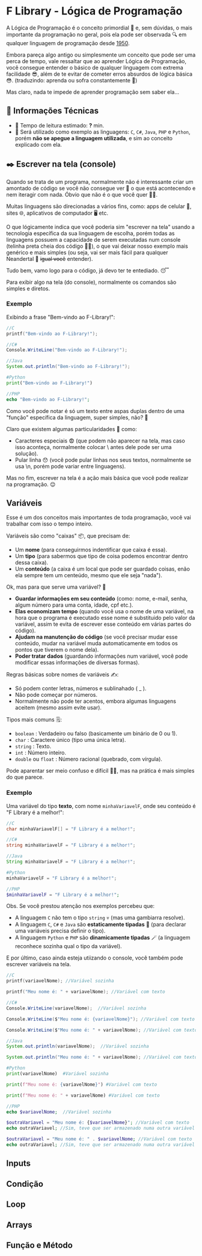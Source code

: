 # F Library - Lógica de Programação

A Lógica de Programação é o conceito primordial 🧐 e, sem dúvidas, o mais importante da programação no geral, pois ela pode ser observada 🔍 em qualquer linguagem de programação desde [1950](https://www.programador.com.br/historia-da-programacao.html).

Embora pareça algo antigo ou simplesmente um conceito que pode ser uma perca de tempo, vale ressaltar que ao aprender Lógica de Programação, você consegue entender o básico de qualquer linguagem com extrema facilidade 😎, além de te evitar de cometer erros absurdos de lógica básica 😳.
(traduzindo: aprenda ou sofra constantemente 🥰)

Mas claro, nada te impede de aprender programação sem saber ela...

## 📑 Informações Técnicas
- 📖 Tempo de leitura estimado: **?** min.
- 📜 Será utilizado como exemplo as linguagens: `C`, `C#`, `Java`, `PHP` e `Python`, porém **não se apegue a linguagem utilizada**, e sim ao conceito explicado com ela.

## ✒️ Escrever na tela (console)
Quando se trata de um programa, normalmente não é interessante criar um amontado de código se você não consegue ver 👀 o que está acontecendo e nem iteragir com nada. Óbvio que não é o que você quer 🫵😠.

Muitas linguagens são direcionadas a vários fins, como: apps de celular 📱, sites 🌐, aplicativos de computador 🖥️ etc.

O que lógicamente indica que você poderia sim "escrever na tela" usando a tecnologia específica da sua linguagem de escolha, porém todas as linguagens possuem a capacidade de serem executadas num console (telinha preta cheia dos código 👩‍💻), o que vai deixar nosso exemplo mais genérico e mais simples (ou seja, vai ser mais fácil para qualquer Neandertal 🦖 ~~igual você~~ entender).

Tudo bem, vamo logo para o código, já devo ter te entediado. 😴

Para exibir algo na tela (do console), normalmente os comandos são simples e diretos.

### Exemplo
Exibindo a frase "Bem-vindo ao F-Library!":
```c
//C
printf("Bem-vindo ao F-Library!");
```
```csharp
//C#
Console.WriteLine("Bem-vindo ao F-Library!");
```
```java
//Java
System.out.println("Bem-vindo ao F-Library!");
```
```python
#Python
print("Bem-vindo ao F-Library!")
```
```php
//PHP
echo "Bem-vindo ao F-Library!";
```

Como você pode notar é só um texto entre aspas duplas dentro de uma "função" específica da linguagem, super simples, não? 🙂

Claro que existem algumas particularidades 🧐 como:
- Caracteres especiais 😨 (que podem não aparecer na tela, mas caso isso aconteça, normalmente colocar \ antes dele pode ser uma solução).
- Pular linha 😯 (você pode pular linhas nos seus textos, normalmente se usa \n, porém pode variar entre linguagens).

Mas no fim, escrever na tela é a ação mais básica que você pode realizar na programação. 😌

## Variáveis
Esse é um dos conceitos mais importantes de toda programação, você vai trabalhar com isso o tempo inteiro.

Variáveis são como "caixas" 📦, que precisam de:
- Um **nome** (para conseguirmos indentificar que caixa é essa).
- Um **tipo** (para sabermos que tipo de coisa podemos encontrar dentro dessa caixa).
- Um **conteúdo** (a caixa é um local que pode ser guardado coisas, enão ela sempre tem um centeúdo, mesmo que ele seja "nada").

Ok, mas para que serve uma variável? 🤨
- **Guardar informações em seu conteúdo** (como: nome, e-mail, senha, algum número para uma conta, idade, cpf etc.).
- **Elas economizam tempo** (quando você usa o nome de uma variável, na hora que o programa é executado esse nome é substituido pelo valor da variável, assim te evita de escrever esse conteúdo em várias partes do código).
- **Ajudam na manutenção do código** (se você precisar mudar esse conteúdo, mudar na variável muda automaticamente em todos os pontos que tiverem o nome dela).
- **Poder tratar dados** (guardando informações num variável, você pode modificar essas informações de diversas formas).

Regras básicas sobre nomes de variáveis ✍️:
- Só podem conter letras, números e sublinahado ( _ ).
- Não pode começar por números.
- Normalmente não pode ter acentos, embora algumas linguagens aceitem (mesmo assim evite usar).

Tipos mais comuns 🗒️:
- `boolean` : Verdadeiro ou falso (basicamente um binário de 0 ou 1).
- `char` : Caractere único (tipo uma única letra).
- `string` : Texto.
- `int` : Número inteiro.
- `double` ou `float` : Número racional (quebrado, com vírgula).

Pode aparentar ser meio confuso e difícil 😵‍💫, mas na prática é mais simples do que parece.

### Exemplo
Uma variável do tipo **texto**, com nome `minhaVariavelF`, onde seu conteúdo é "F Library é a melhor!":
```c
//C
char minhaVariavelF[] = "F Library é a melhor!";
```
```csharp
//C#
string minhaVariavelF = "F Library é a melhor!";
```
```java
//Java
String minhaVariavelF = "F Library é a melhor!";
```
```python
#Python
minhaVariavelF = "F Library é a melhor!";
```
```php
//PHP
$minhaVariavelF = "F Library é a melhor!";
```

Obs. Se você prestou atenção nos exemplos percebeu que:
- A linguagem `C` não tem o tipo `string` 💀 (mas uma gambiarra resolve).
- A linguagem `C`, `C#` e `Java` são **estaticamente tipadas** 🗿 (para declarar uma variáveis precisa definir o tipo).
- A linguagem `Python` e `PHP` são **dinamicamente tipadas** 🪄 (a linguagem reconhece sozinha qual o tipo da variável).

E por último, caso ainda esteja utiizando o console, você também pode escrever variáveis na tela.
```c
//C
printf(variavelNome); //Variável sozinha

printf("Meu nome é: " + variavelNome); //Variável com texto
```
```csharp
//C#
Console.WriteLine(variavelNome);  //Variável sozinha

Console.WriteLine($"Meu nome é: {variavelNome}"); //Variável com texto

Console.WriteLine($"Meu nome é: " + variavelNome); //Variável com texto
```
```java
//Java
System.out.println(variavelNome);  //Variável sozinha

System.out.println("Meu nome é: " + variavelNome); //Variável com texto
```
```python
#Python
print(variavelNome)  #Variável sozinha

print(f"Meu nome é: {variavelNome}") #Variável com texto

print(f"Meu nome é: " + variavelNome) #Variável com texto
```
```php
//PHP
echo $variavelNome;  //Variável sozinha

$outraVariavel = "Meu nome é: {$variavelNome}"; //Variável com texto
echo outraVariavel; //Sim, teve que ser armazenado numa outra variável antes...

$outraVariavel = "Meu nome é: " . $variavelNome; //Variável com texto
echo outraVariavel; //Sim, teve que ser armazenado numa outra variável antes...
```

## Inputs


## Condição


## Loop


## Arrays


## Função e Método

